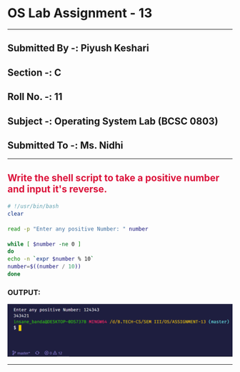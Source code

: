 # **OS Lab Assignment - 13**

------

## **Submitted By -:  Piyush Keshari**
## **Section  -:  C**
## **Roll No. -:  11**
## **Subject  -:  Operating System Lab (BCSC 0803)**
## **Submitted To -:  Ms. Nidhi**

------

## <span style="color:crimson">Write the shell script to take a positive number and input it's reverse.</span>

```bash
# !/usr/bin/bash
clear

read -p "Enter any positive Number: " number

while [ $number -ne 0 ]
do
echo -n `expr $number % 10`
number=$((number / 10))
done
```



### **OUTPUT:**

![](./output.png)

------
